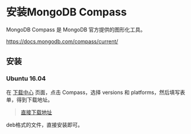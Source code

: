 # 安装MongoDB Compass

MongoDB Compass 是 MongoDB 官方提供的图形化工具。

https://docs.mongodb.com/compass/current/

## 安装

### Ubuntu 16.04

在 [下载中心](https://www.mongodb.com/download-center) 页面，点击 Compass，选择 versions 和 platforms，然后填写表单，得到下载地址。

> [直接下载地址](https://downloads.mongodb.com/compass/mongodb-compass_1.6.1_amd64.deb?_ga=1.95430620.1720452864.1490146798)

deb格式的文件，直接安装即可。





